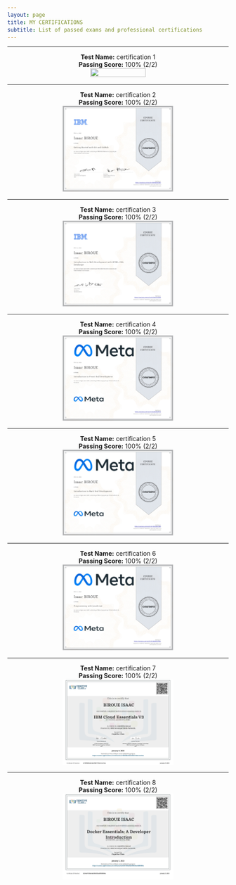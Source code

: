 ```yaml
---
layout: page
title: MY CERTIFICATIONS
subtitle: List of passed exams and professional certifications
---
```


--------------------------
<p align="center">
  <b>Test Name:</b> certification 1<br><b>Passing Score:</b> 100% (2/2) <br>
<a href="/website/assets/certificates/1.jpg"><img src="/website/assets/certificates/1.jpg" style="width: 50%; height: 50%"></a> <br>
</p>
<hr>
<p align="center">
  <b>Test Name:</b> certification 2<br><b>Passing Score:</b> 100% (2/2) <br>
<a href="/assets/certificates/2.jpg"><img src="/assets/certificates/2.jpg" style="width: 50%; height: 50%"></a> <br>
</p>
<hr>
<p align="center">
  <b>Test Name:</b> certification 3<br><b>Passing Score:</b> 100% (2/2) <br>
<a href="/assets/certificates/3.jpg"><img src="/assets/certificates/3.jpg" style="width: 50%; height: 50%"></a> <br>
</p>
<hr>
<p align="center">
  <b>Test Name:</b> certification 4<br><b>Passing Score:</b> 100% (2/2) <br>
<a href="/assets/certificates/4.jpg"><img src="/assets/certificates/4.jpg" style="width: 50%; height: 50%"></a> <br>
</p>
<hr>
<p align="center">
  <b>Test Name:</b> certification 5<br><b>Passing Score:</b> 100% (2/2) <br>
<a href="/assets/certificates/5.jpg"><img src="/assets/certificates/5.jpg" style="width: 50%; height: 50%"></a> <br>
</p>
<hr>
<p align="center">
  <b>Test Name:</b> certification 6<br><b>Passing Score:</b> 100% (2/2) <br>
<a href="/assets/certificates/6.jpg"><img src="/assets/certificates/6.jpg" style="width: 50%; height: 50%"></a> <br>
</p>
<hr>
<p align="center">
  <b>Test Name:</b> certification 7<br><b>Passing Score:</b> 100% (2/2) <br>
<a href="/assets/certificates/7.jpg"><img src="/assets/certificates/7.jpg" style="width: 50%; height: 50%"></a> <br>
</p>
<hr>
<p align="center">
  <b>Test Name:</b> certification 8<br><b>Passing Score:</b> 100% (2/2) <br>
<a href="/assets/certificates/8.jpg"><img src="/assets/certificates/8.jpg" style="width: 50%; height: 50%"></a> <br>
</p>


